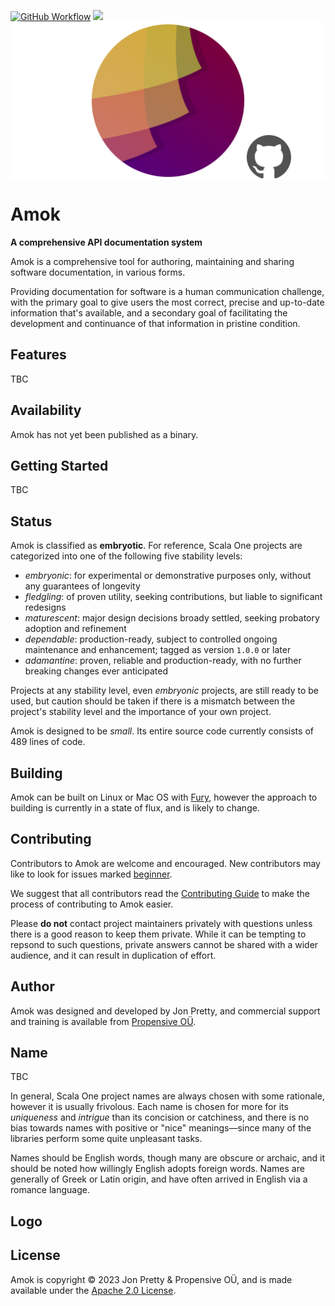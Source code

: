 [<img alt="GitHub Workflow" src="https://img.shields.io/github/actions/workflow/status/propensive/amok/main.yml?style=for-the-badge" height="24">](https://github.com/propensive/amok/actions)
[<img src="https://img.shields.io/discord/633198088311537684?color=8899f7&label=DISCORD&style=for-the-badge" height="24">](https://discord.gg/7b6mpF6Qcf)
<img src="/doc/images/github.png" valign="middle">

# Amok

__A comprehensive API documentation system__

Amok is a comprehensive tool for authoring, maintaining and sharing software documentation, in various forms.

Providing documentation for software is a human communication challenge, with the primary goal to give users the
most correct, precise and up-to-date information that's available, and a secondary goal of facilitating the
development and continuance of that information in pristine condition.

## Features

TBC


## Availability

Amok has not yet been published as a binary.

## Getting Started

TBC


## Status

Amok is classified as __embryotic__. For reference, Scala One projects are
categorized into one of the following five stability levels:

- _embryonic_: for experimental or demonstrative purposes only, without any guarantees of longevity
- _fledgling_: of proven utility, seeking contributions, but liable to significant redesigns
- _maturescent_: major design decisions broady settled, seeking probatory adoption and refinement
- _dependable_: production-ready, subject to controlled ongoing maintenance and enhancement; tagged as version `1.0.0` or later
- _adamantine_: proven, reliable and production-ready, with no further breaking changes ever anticipated

Projects at any stability level, even _embryonic_ projects, are still ready to
be used, but caution should be taken if there is a mismatch between the
project's stability level and the importance of your own project.

Amok is designed to be _small_. Its entire source code currently consists
of 489 lines of code.

## Building

Amok can be built on Linux or Mac OS with [Fury](/propensive/fury), however
the approach to building is currently in a state of flux, and is likely to
change.

## Contributing

Contributors to Amok are welcome and encouraged. New contributors may like to look for issues marked
<a href="https://github.com/propensive/amok/labels/beginner">beginner</a>.

We suggest that all contributors read the [Contributing Guide](/contributing.md) to make the process of
contributing to Amok easier.

Please __do not__ contact project maintainers privately with questions unless
there is a good reason to keep them private. While it can be tempting to
repsond to such questions, private answers cannot be shared with a wider
audience, and it can result in duplication of effort.

## Author

Amok was designed and developed by Jon Pretty, and commercial support and training is available from
[Propensive O&Uuml;](https://propensive.com/).



## Name

TBC

In general, Scala One project names are always chosen with some rationale, however it is usually
frivolous. Each name is chosen for more for its _uniqueness_ and _intrigue_ than its concision or
catchiness, and there is no bias towards names with positive or "nice" meanings—since many of the
libraries perform some quite unpleasant tasks.

Names should be English words, though many are obscure or archaic, and it should be noted how
willingly English adopts foreign words. Names are generally of Greek or Latin origin, and have
often arrived in English via a romance language.

## Logo



## License

Amok is copyright &copy; 2023 Jon Pretty & Propensive O&Uuml;, and is made available under the
[Apache 2.0 License](/license.md).

